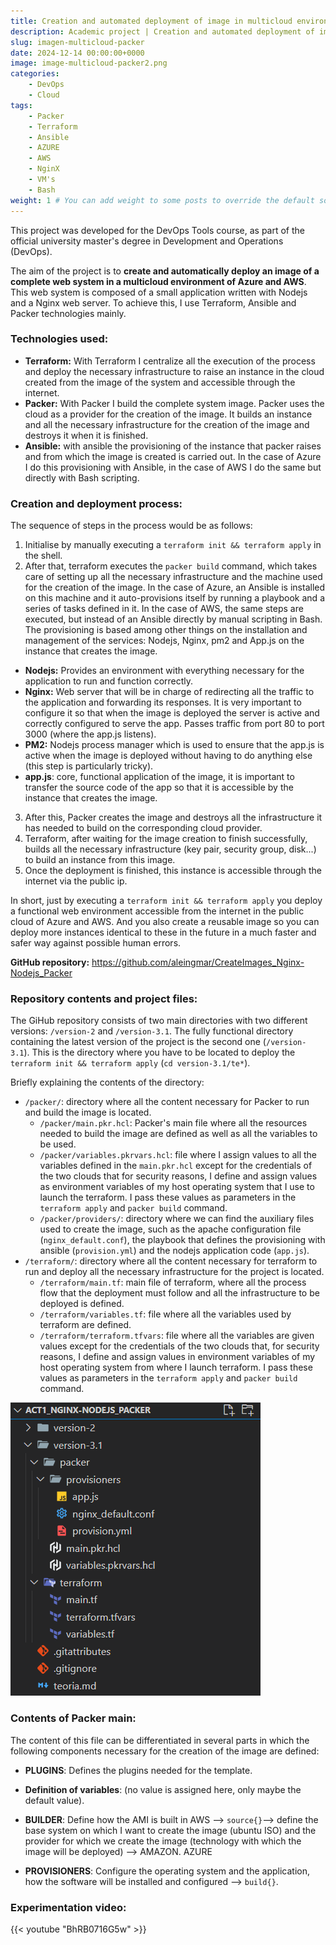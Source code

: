 ```yaml
---
title: Creation and automated deployment of image in multicloud environment.
description: Academic project | Creation and automated deployment of image in multicloud environment (Azure and AWS). Creation of web app image (Nodejs and NginX) using Packer, deployment of cloud infrastructure using Terraform and provisioning of the infrastructure with Ansible.
slug: imagen-multicloud-packer
date: 2024-12-14 00:00:00+0000
image: image-multicloud-packer2.png
categories:
    - DevOps
    - Cloud
tags:
    - Packer
    - Terraform
    - Ansible
    - AZURE
    - AWS
    - NginX
    - VM's
    - Bash
weight: 1 # You can add weight to some posts to override the default sorting (date descending)
---
```


This project was developed for the DevOps Tools course, as part of the official university master's degree in Development and Operations (DevOps).

The aim of the project is to **create and automatically deploy an image of a complete web system in a multicloud environment of Azure and AWS**. This web system is composed of a small application written with Nodejs and a Nginx web server. To achieve this, I use Terraform, Ansible and Packer technologies mainly. 

### Technologies used:

- **Terraform:** With Terraform I centralize all the execution of the process and deploy the necessary infrastructure to raise an instance in the cloud created from the image of the system and accessible through the internet. 
- **Packer:** With Packer I build the complete system image. Packer uses the cloud as a provider for the creation of the image. It builds an instance and all the necessary infrastructure for the creation of the image and destroys it when it is finished.
- **Ansible:** with ansible the provisioning of the instance that packer raises and from which the image is created is carried out. In the case of Azure I do this provisioning with Ansible, in the case of AWS I do the same but directly with Bash scripting.

### Creation and deployment process:

The sequence of steps in the process would be as follows: 
1. Initialise by manually executing a `terraform init && terraform apply` in the shell.
2. After that, terraform executes the `packer build` command, which takes care of setting up all the necessary infrastructure and the machine used for the creation of the image. In the case of Azure, an Ansible is installed on this machine and it auto-provisions itself by running a playbook and a series of tasks defined in it. In the case of AWS, the same steps are executed, but instead of an Ansible directly by manual scripting in Bash. The provisioning is based among other things on the installation and management of the services: Nodejs, Nginx, pm2 and App.js on the instance that creates the image.
- **Nodejs:** Provides an environment with everything necessary for the application to run and function correctly.
- **Nginx:** Web server that will be in charge of redirecting all the traffic to the application and forwarding its responses. It is very important to configure it so that when the image is deployed the server is active and correctly configured to serve the app. Passes traffic from port 80 to port 3000 (where the app.js listens).
- **PM2:** Nodejs process manager which is used to ensure that the app.js is active when the image is deployed without having to do anything else (this step is particularly tricky).
- **app.js**: core, functional application of the image, it is important to transfer the source code of the app so that it is accessible by the instance that creates the image.

3. After this, Packer creates the image and destroys all the infrastructure it has needed to build on the corresponding cloud provider. 
4. Terraform, after waiting for the image creation to finish successfully, builds all the necessary infrastructure (key pair, security group, disk...) to build an instance from this image.
5. Once the deployment is finished, this instance is accessible through the internet via the public ip.

In short, just by executing a `terraform init && terraform apply` you deploy a functional web environment accessible from the internet in the public cloud of Azure and AWS. And you also create a reusable image so you can deploy more instances identical to these in the future in a much faster and safer way against possible human errors.


**GitHub repository:** https://github.com/aleingmar/CreateImages_Nginx-Nodejs_Packer

### Repository contents and project files:

The GiHub repository consists of two main directories with two different versions: `/version-2` and `/version-3.1`.
The fully functional directory containing the latest version of the project is the second one (`/version-3.1`). This is the directory where you have to be located to deploy the `terraform init && terraform apply` (`cd version-3.1/te*`).


Briefly explaining the contents of the directory:
- `/packer/`: directory where all the content necessary for Packer to run and build the image is located.
    - `/packer/main.pkr.hcl`: Packer's main file where all the resources needed to build the image are defined as well as all the variables to be used.
    - `/packer/variables.pkrvars.hcl`: file where I assign values to all the variables defined in the `main.pkr.hcl` except for the credentials of the two clouds that for security reasons, I define and assign values as environment variables of my host operating system that I use to launch the terraform. I pass these values as parameters in the `terraform apply` and `packer build` command.
    - `/packer/providers/`: directory where we can find the auxiliary files used to create the image, such as the apache configuration file (`nginx_default.conf`), the playbook that defines the provisioning with ansible (`provision.yml`) and the nodejs application code (`app.js`). 
- `/terraform/`: directory where all the content necessary for terraform to run and deploy all the necessary infrastructure for the project is located.
    - `/terraform/main.tf`: main file of terraform, where all the process flow that the deployment must follow and all the infrastructure to be deployed is defined.
    - `/terraform/variables.tf`: file where all the variables used by terraform are defined.
    - `/terraform/terraform.tfvars`: file where all the variables are given values except for the credentials of the two clouds that, for security reasons, I define and assign values in environment variables of my host operating system from where I launch terraform. I pass these values as parameters in the `terraform apply` and `packer build` command.

![Directory content](ficheros.png)

### Contents of Packer main:

The content of this file can be differentiated in several parts in which the following components necessary for the creation of the image are defined:
- **PLUGINS**: Defines the plugins needed for the template.
- **Definition of variables**: (no value is assigned here, only maybe the default value).

- **BUILDER**: Define how the AMI is built in AWS --> `source{}`--> define the base system on which I want to create the image (ubuntu ISO) and the provider for which we create the image (technology with which the image will be deployed) --> AMAZON. AZURE
- **PROVISIONERS**: Configure the operating system and the application, how the software will be installed and configured --> `build{}`. 

### Experimentation video:

{{< youtube "BhRB0716G5w" >}}